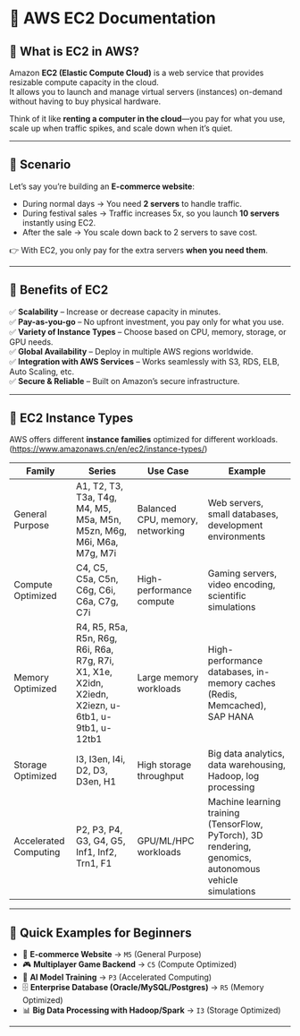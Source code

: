 # 📘 AWS EC2 Documentation

## 📌 What is EC2 in AWS?
Amazon **EC2 (Elastic Compute Cloud)** is a web service that provides resizable compute capacity in the cloud.  
It allows you to launch and manage virtual servers (instances) on-demand without having to buy physical hardware.  

Think of it like **renting a computer in the cloud**—you pay for what you use, scale up when traffic spikes, and scale down when it’s quiet.  

---

## 📌 Scenario  
Let’s say you’re building an **E-commerce website**:  
- During normal days → You need **2 servers** to handle traffic.  
- During festival sales → Traffic increases 5x, so you launch **10 servers** instantly using EC2.  
- After the sale → You scale down back to 2 servers to save cost.  

👉 With EC2, you only pay for the extra servers **when you need them**.

---

## 📌 Benefits of EC2
✅ **Scalability** – Increase or decrease capacity in minutes.  
✅ **Pay-as-you-go** – No upfront investment, you pay only for what you use.  
✅ **Variety of Instance Types** – Choose based on CPU, memory, storage, or GPU needs.  
✅ **Global Availability** – Deploy in multiple AWS regions worldwide.  
✅ **Integration with AWS Services** – Works seamlessly with S3, RDS, ELB, Auto Scaling, etc.  
✅ **Secure & Reliable** – Built on Amazon’s secure infrastructure.  

---

## 📌 EC2 Instance Types  

AWS offers different **instance families** optimized for different workloads.(https://www.amazonaws.cn/en/ec2/instance-types/)  

| **Family** | **Series** | **Use Case** | **Example** |
|------------|------------|--------------|-------------|
| General Purpose | A1, T2, T3, T3a, T4g, M4, M5, M5a, M5n, M5zn, M6g, M6i, M6a, M7g, M7i | Balanced CPU, memory, networking | Web servers, small databases, development environments |
| Compute Optimized | C4, C5, C5a, C5n, C6g, C6i, C6a, C7g, C7i | High-performance compute | Gaming servers, video encoding, scientific simulations |
| Memory Optimized | R4, R5, R5a, R5n, R6g, R6i, R6a, R7g, R7i, X1, X1e, X2idn, X2iedn, X2iezn, u-6tb1, u-9tb1, u-12tb1 | Large memory workloads | High-performance databases, in-memory caches (Redis, Memcached), SAP HANA |
| Storage Optimized | I3, I3en, I4i, D2, D3, D3en, H1 | High storage throughput | Big data analytics, data warehousing, Hadoop, log processing |
| Accelerated Computing | P2, P3, P4, G3, G4, G5, Inf1, Inf2, Trn1, F1 | GPU/ML/HPC workloads | Machine learning training (TensorFlow, PyTorch), 3D rendering, genomics, autonomous vehicle simulations |

---

## 📌 Quick Examples for Beginners
- 🛒 **E-commerce Website** → `M5` (General Purpose)  
- 🎮 **Multiplayer Game Backend** → `C5` (Compute Optimized)  
- 🧠 **AI Model Training** → `P3` (Accelerated Computing)  
- 🗄️ **Enterprise Database (Oracle/MySQL/Postgres)** → `R5` (Memory Optimized)  
- 📊 **Big Data Processing with Hadoop/Spark** → `I3` (Storage Optimized)  

---



